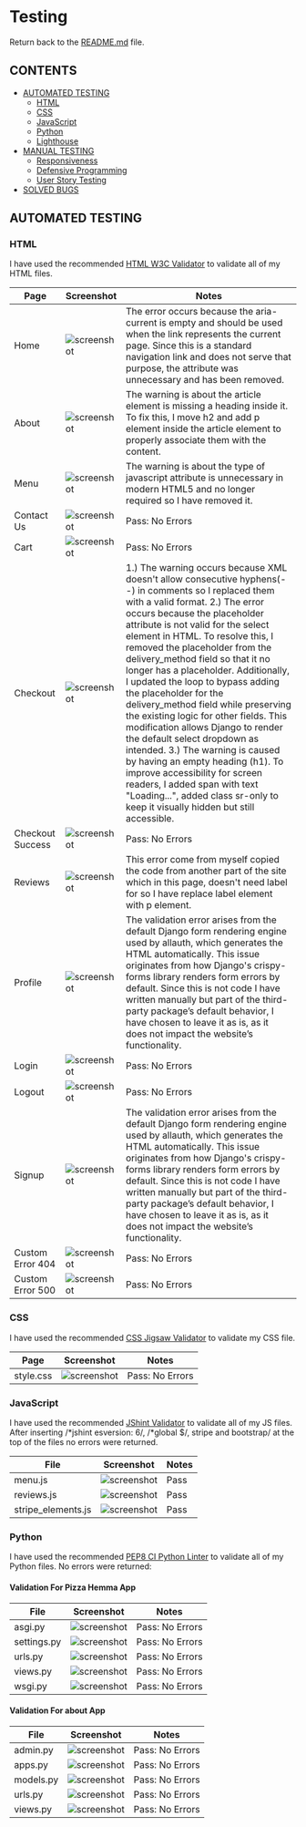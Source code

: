 # Testing

Return back to the [README.md](README.md) file.

## CONTENTS

- [AUTOMATED TESTING](#automated-testing)
  - [HTML](#html)
  - [CSS](#css)
  - [JavaScript](#javascript)
  - [Python](#python)
  - [Lighthouse](#lighthouse)
- [MANUAL TESTING](#manual-testing)
  - [Responsiveness](#responsiveness)
  - [Defensive Programming](#defensive-programming)
  - [User Story Testing](#user-story-testing)
- [SOLVED BUGS](#solved-bugs)

## AUTOMATED TESTING

### HTML

I have used the recommended [HTML W3C Validator](https://validator.w3.org) to validate all of my HTML files.

| Page             | Screenshot                                                         | Notes                                                                                                                                                                                                                                                                                                                                                                                                                                                                                                                                                                                                                                                                                                                                                                                                         |
| ---------------- | ------------------------------------------------------------------ | ------------------------------------------------------------------------------------------------------------------------------------------------------------------------------------------------------------------------------------------------------------------------------------------------------------------------------------------------------------------------------------------------------------------------------------------------------------------------------------------------------------------------------------------------------------------------------------------------------------------------------------------------------------------------------------------------------------------------------------------------------------------------------------------------------------- |
| Home             | ![screenshot](documentation/testing/w3c-html/homepage.png)         | The error occurs because the aria-current is empty and should be used when the link represents the current page. Since this is a standard navigation link and does not serve that purpose, the attribute was unnecessary and has been removed.                                                                                                                                                                                                                                                                                                                                                                                                                                                                                                                                                                |
| About            | ![screenshot](documentation/testing/w3c-html/about.png)            | The warning is about the article element is missing a heading inside it. To fix this, I move h2 and add p element inside the article element to properly associate them with the content.                                                                                                                                                                                                                                                                                                                                                                                                                                                                                                                                                                                                                     |
| Menu             | ![screenshot](documentation/testing/w3c-html/menu.png)             | The warning is about the type of javascript attribute is unnecessary in modern HTML5 and no longer required so I have removed it.                                                                                                                                                                                                                                                                                                                                                                                                                                                                                                                                                                                                                                                                             |
| Contact Us       | ![screenshot](documentation/testing/w3c-html/contact.png)          | Pass: No Errors                                                                                                                                                                                                                                                                                                                                                                                                                                                                                                                                                                                                                                                                                                                                                                                               |
| Cart             | ![screenshot](documentation/testing/w3c-html/cart.png)             | Pass: No Errors                                                                                                                                                                                                                                                                                                                                                                                                                                                                                                                                                                                                                                                                                                                                                                                               |
| Checkout         | ![screenshot](documentation/testing/w3c-html/checkout.png)         | 1.) The warning occurs because XML doesn't allow consecutive hyphens(--) in comments so I replaced them with a valid format. 2.) The error occurs because the placeholder attribute is not valid for the select element in HTML. To resolve this, I removed the placeholder from the delivery_method field so that it no longer has a placeholder. Additionally, I updated the loop to bypass adding the placeholder for the delivery_method field while preserving the existing logic for other fields. This modification allows Django to render the default select dropdown as intended. 3.) The warning is caused by having an empty heading (h1). To improve accessibility for screen readers, I added span with text "Loading...", added class sr-only to keep it visually hidden but still accessible. |
| Checkout Success | ![screenshot](documentation/testing/w3c-html/checkout-success.png) | Pass: No Errors                                                                                                                                                                                                                                                                                                                                                                                                                                                                                                                                                                                                                                                                                                                                                                                               |
| Reviews          | ![screenshot](documentation/testing/w3c-html/reviews.png)          | This error come from myself copied the code from another part of the site which in this page, doesn't need label for so I have replace label element with p element.                                                                                                                                                                                                                                                                                                                                                                                                                                                                                                                                                                                                                                          |
| Profile          | ![screenshot](documentation/testing/w3c-html/profile.png)          | The validation error arises from the default Django form rendering engine used by allauth, which generates the HTML automatically. This issue originates from how Django's crispy-forms library renders form errors by default. Since this is not code I have written manually but part of the third-party package’s default behavior, I have chosen to leave it as is, as it does not impact the website’s functionality.                                                                                                                                                                                                                                                                                                                                                                                    |
| Login            | ![screenshot](documentation/testing/w3c-html/login.png)            | Pass: No Errors                                                                                                                                                                                                                                                                                                                                                                                                                                                                                                                                                                                                                                                                                                                                                                                               |
| Logout           | ![screenshot](documentation/testing/w3c-html/signout.png)          | Pass: No Errors                                                                                                                                                                                                                                                                                                                                                                                                                                                                                                                                                                                                                                                                                                                                                                                               |
| Signup           | ![screenshot](documentation/testing/w3c-html/signup.png)           | The validation error arises from the default Django form rendering engine used by allauth, which generates the HTML automatically. This issue originates from how Django's crispy-forms library renders form errors by default. Since this is not code I have written manually but part of the third-party package’s default behavior, I have chosen to leave it as is, as it does not impact the website’s functionality.                                                                                                                                                                                                                                                                                                                                                                                    |
| Custom Error 404 | ![screenshot](documentation/testing/w3c-html/error404.png)         | Pass: No Errors                                                                                                                                                                                                                                                                                                                                                                                                                                                                                                                                                                                                                                                                                                                                                                                               |
| Custom Error 500 | ![screenshot](documentation/testing/w3c-html/error500.png)         | Pass: No Errors                                                                                                                                                                                                                                                                                                                                                                                                                                                                                                                                                                                                                                                                                                                                                                                               |

### CSS

I have used the recommended [CSS Jigsaw Validator](https://jigsaw.w3.org/css-validator) to validate my CSS file.

| Page      | Screenshot                                                     | Notes           |
| --------- | -------------------------------------------------------------- | --------------- |
| style.css | ![screenshot](documentation/testing/css-validated-results.png) | Pass: No Errors |

### JavaScript

I have used the recommended [JShint Validator](https://jshint.com) to validate all of my JS files. After inserting /*jshint esversion: 6/, /*global $/, stripe and bootstrap/ at the top of the files no errors were returned.

| File               | Screenshot                                                         | Notes |
| ------------------ | ------------------------------------------------------------------ | ----- |
| menu.js            | ![screenshot](documentation/testing/jshint/menu-js.png)            | Pass  |
| reviews.js         | ![screenshot](documentation/testing/jshint/reviews-js.png)         | Pass  |
| stripe_elements.js | ![screenshot](documentation/testing/jshint/stripe-elements-js.png) | Pass  |

### Python

I have used the recommended [PEP8 CI Python Linter](https://pep8ci.herokuapp.com) to validate all of my Python files. No errors were returned:

#### Validation For Pizza Hemma App

| File        | Screenshot                                                              | Notes           |
| ----------- | ----------------------------------------------------------------------- | --------------- |
| asgi.py     | ![screenshot](documentation/testing/python/pizzahemma-app/asgi.png)     | Pass: No Errors |
| settings.py | ![screenshot](documentation/testing/python/pizzahemma-app/settings.png) | Pass: No Errors |
| urls.py     | ![screenshot](documentation/testing/python/pizzahemma-app/urls.png)     | Pass: No Errors |
| views.py    | ![screenshot](documentation/testing/python/pizzahemma-app/views.png)    | Pass: No Errors |
| wsgi.py     | ![screenshot](documentation/testing/python/pizzahemma-app/wsgi.png)     | Pass: No Errors |

#### Validation For about App

| File      | Screenshot                                                       | Notes           |
| --------- | ---------------------------------------------------------------- | --------------- |
| admin.py  | ![screenshot](documentation/testing/python/about-app/admin.png)  | Pass: No Errors |
| apps.py   | ![screenshot](documentation/testing/python/about-app/apps.png)   | Pass: No Errors |
| models.py | ![screenshot](documentation/testing/python/about-app/models.png) | Pass: No Errors |
| urls.py   | ![screenshot](documentation/testing/python/about-app/urls.png)   | Pass: No Errors |
| views.py  | ![screenshot](documentation/testing/python/about-app/views.png)  | Pass: No Errors |
